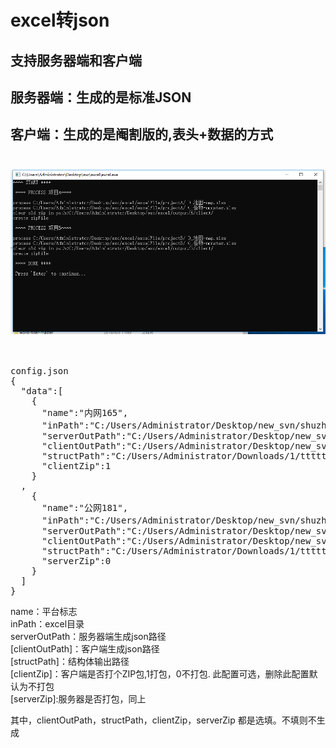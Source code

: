 # excel转json<br>
## 支持服务器端和客户端<br>
## 服务器端：生成的是标准JSON<br>
## 客户端：生成的是阉割版的,表头+数据的方式<br><br/>
![演示图](process.png)<br>
<br/><br/>
<pre>
config.json
{
  "data":[
    {
      "name":"内网165",
      "inPath":"C:/Users/Administrator/Desktop/new_svn/shuzhi/数据表/",
      "serverOutPath":"C:/Users/Administrator/Desktop/new_svn/a/out1/s/",
      "clientOutPath":"C:/Users/Administrator/Desktop/new_svn/a/out1/c/",
      "structPath":"C:/Users/Administrator/Downloads/1/ttttt/u/",
      "clientZip":1
    }
  ,
    {
      "name":"公网181",
      "inPath":"C:/Users/Administrator/Desktop/new_svn/shuzhi/数据表/",
      "serverOutPath":"C:/Users/Administrator/Desktop/new_svn/a/out2/s/",
      "clientOutPath":"C:/Users/Administrator/Desktop/new_svn/a/out2/c/",
      "structPath":"C:/Users/Administrator/Downloads/1/ttttt/u/",
      "serverZip":0
    }
  ]
}
</pre>
name：平台标志<br/>
inPath：excel目录<br/>
serverOutPath：服务器端生成json路径<br/>
[clientOutPath]：客户端生成json路径<br/>
[structPath]：结构体输出路径<br/>
[clientZip]：客户端是否打个ZIP包,1打包，0不打包. 此配置可选，删除此配置默认为不打包<br/>
[serverZip]:服务器是否打包，同上

其中，clientOutPath，structPath，clientZip，serverZip 都是选填。不填则不生成